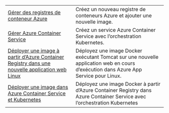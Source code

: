 |  |  |
|---------|---------|
| [Gérer des registres de conteneur Azure][1] | Créez un nouveau registre de conteneurs Azure et ajouter une nouvelle image. | 
| [Gérer Azure Container Service][2] | Créez un service Azure Container Service avec l’orchestration Kubernetes. | 
| [Déployer une image à partir d’Azure Container Registry dans une nouvelle application web Linux][3] | Déployez une image Docker exécutant Tomcat sur une nouvelle application web en cours d’exécution dans Azure App Service pour Linux. | 
| [Déployer une image dans Azure Container Service et Kubernetes][4] | Déployez une image Docker à partir d’Azure Container Registry dans Azure Container Service avec l’orchestration Kubernetes |

[1]: https://azure.microsoft.com/resources/samples/acr-java-manage-azure-container-registry/
[2]: https://azure.microsoft.com/resources/samples/acs-java-manage-azure-container-service/
[3]: https://azure.microsoft.com/resources/samples/app-service-java-deploy-image-from-acr-to-linux/
[4]: https://azure.microsoft.com/resources/samples/aad-java-browse-graph-and-manage-roles/
